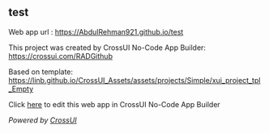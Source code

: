 ## test
Web app url : https://AbdulRehman921.github.io/test

This project was created by CrossUI No-Code App Builder: https://crossui.com/RADGithub

Based on template: https://linb.github.io/CrossUI_Assets/assets/projects/Simple/xui_project_tpl_Empty

Click [here](https://crossui.com/RADGithub/#!from=github&owner=AbdulRehman921&repo=test) to edit this web app in CrossUI No-Code App Builder

<i>Powered by [CrossUI](https://crossui.com)</i>
